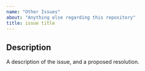 ```yaml
---
name: "Other Issues"
about: "Anything else regarding this repository"
title: issue title
---
```


## Description

A description of the issue, and a proposed resolution.

